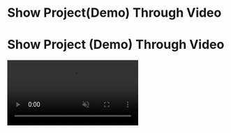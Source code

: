 <h1>Show Project(Demo) Through Video</h1>




# Show Project (Demo) Through Video

<video autoplay loop muted playsinline>
  <source src="https://github.com/user-attachments/assets/0b196c16-79a7-4c87-a783-985e9adb891a" type="video/mp4">
  Your browser does not support the video tag.
</video>


